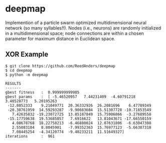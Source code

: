 # deepmap

Implemention of a particle swarm optimized multidimensional neural network (so many syllables!!). 
Nodes (i.e., neurons) are randomly initialized in a multidimensional space; node connections are within a 
chosen parameter for maximum distance in Euclidean space. 

## XOR Example
```
$ git clone https://github.com/ReedAnders/deepmap
$ cd deepmap
$ python -m deepmap 
```
```
RESULTS
-------
gbest fitness   :  0.999999999985
gbest params    :  [ -5.46520957   7.44231409  -4.60791218   3.40528773   5.20195263
 -12.8052333    9.21049771  20.36332926  26.2081696    6.47789349
 -20.38761959  14.59293287  -9.98683684  15.51307728 -10.71853549
   7.42635832 -19.23072725  13.85187849  15.75906866  -3.27689558
 -15.17759638  19.53685057   7.6916622   13.81043671 -17.66550159
   4.08678768  18.22758213  -6.46880024  12.07631806  -6.63047308
   2.55083104   8.8045901   -7.99352363  15.76977123  -5.66387318
   7.08445254  -4.34120774  -9.40233211  11.51649327]
iterations      :  961
```
